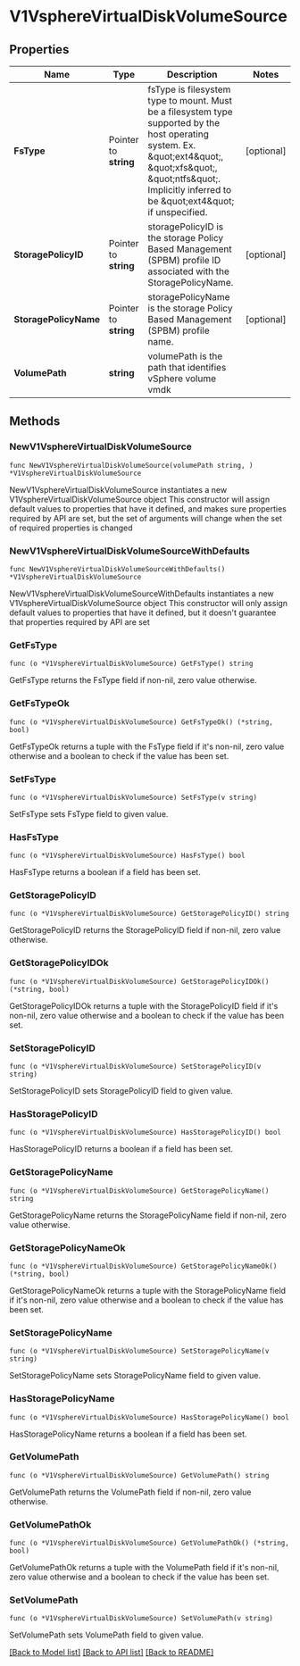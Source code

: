# V1VsphereVirtualDiskVolumeSource

## Properties

Name | Type | Description | Notes
------------ | ------------- | ------------- | -------------
**FsType** | Pointer to **string** | fsType is filesystem type to mount. Must be a filesystem type supported by the host operating system. Ex. \&quot;ext4\&quot;, \&quot;xfs\&quot;, \&quot;ntfs\&quot;. Implicitly inferred to be \&quot;ext4\&quot; if unspecified. | [optional] 
**StoragePolicyID** | Pointer to **string** | storagePolicyID is the storage Policy Based Management (SPBM) profile ID associated with the StoragePolicyName. | [optional] 
**StoragePolicyName** | Pointer to **string** | storagePolicyName is the storage Policy Based Management (SPBM) profile name. | [optional] 
**VolumePath** | **string** | volumePath is the path that identifies vSphere volume vmdk | 

## Methods

### NewV1VsphereVirtualDiskVolumeSource

`func NewV1VsphereVirtualDiskVolumeSource(volumePath string, ) *V1VsphereVirtualDiskVolumeSource`

NewV1VsphereVirtualDiskVolumeSource instantiates a new V1VsphereVirtualDiskVolumeSource object
This constructor will assign default values to properties that have it defined,
and makes sure properties required by API are set, but the set of arguments
will change when the set of required properties is changed

### NewV1VsphereVirtualDiskVolumeSourceWithDefaults

`func NewV1VsphereVirtualDiskVolumeSourceWithDefaults() *V1VsphereVirtualDiskVolumeSource`

NewV1VsphereVirtualDiskVolumeSourceWithDefaults instantiates a new V1VsphereVirtualDiskVolumeSource object
This constructor will only assign default values to properties that have it defined,
but it doesn't guarantee that properties required by API are set

### GetFsType

`func (o *V1VsphereVirtualDiskVolumeSource) GetFsType() string`

GetFsType returns the FsType field if non-nil, zero value otherwise.

### GetFsTypeOk

`func (o *V1VsphereVirtualDiskVolumeSource) GetFsTypeOk() (*string, bool)`

GetFsTypeOk returns a tuple with the FsType field if it's non-nil, zero value otherwise
and a boolean to check if the value has been set.

### SetFsType

`func (o *V1VsphereVirtualDiskVolumeSource) SetFsType(v string)`

SetFsType sets FsType field to given value.

### HasFsType

`func (o *V1VsphereVirtualDiskVolumeSource) HasFsType() bool`

HasFsType returns a boolean if a field has been set.

### GetStoragePolicyID

`func (o *V1VsphereVirtualDiskVolumeSource) GetStoragePolicyID() string`

GetStoragePolicyID returns the StoragePolicyID field if non-nil, zero value otherwise.

### GetStoragePolicyIDOk

`func (o *V1VsphereVirtualDiskVolumeSource) GetStoragePolicyIDOk() (*string, bool)`

GetStoragePolicyIDOk returns a tuple with the StoragePolicyID field if it's non-nil, zero value otherwise
and a boolean to check if the value has been set.

### SetStoragePolicyID

`func (o *V1VsphereVirtualDiskVolumeSource) SetStoragePolicyID(v string)`

SetStoragePolicyID sets StoragePolicyID field to given value.

### HasStoragePolicyID

`func (o *V1VsphereVirtualDiskVolumeSource) HasStoragePolicyID() bool`

HasStoragePolicyID returns a boolean if a field has been set.

### GetStoragePolicyName

`func (o *V1VsphereVirtualDiskVolumeSource) GetStoragePolicyName() string`

GetStoragePolicyName returns the StoragePolicyName field if non-nil, zero value otherwise.

### GetStoragePolicyNameOk

`func (o *V1VsphereVirtualDiskVolumeSource) GetStoragePolicyNameOk() (*string, bool)`

GetStoragePolicyNameOk returns a tuple with the StoragePolicyName field if it's non-nil, zero value otherwise
and a boolean to check if the value has been set.

### SetStoragePolicyName

`func (o *V1VsphereVirtualDiskVolumeSource) SetStoragePolicyName(v string)`

SetStoragePolicyName sets StoragePolicyName field to given value.

### HasStoragePolicyName

`func (o *V1VsphereVirtualDiskVolumeSource) HasStoragePolicyName() bool`

HasStoragePolicyName returns a boolean if a field has been set.

### GetVolumePath

`func (o *V1VsphereVirtualDiskVolumeSource) GetVolumePath() string`

GetVolumePath returns the VolumePath field if non-nil, zero value otherwise.

### GetVolumePathOk

`func (o *V1VsphereVirtualDiskVolumeSource) GetVolumePathOk() (*string, bool)`

GetVolumePathOk returns a tuple with the VolumePath field if it's non-nil, zero value otherwise
and a boolean to check if the value has been set.

### SetVolumePath

`func (o *V1VsphereVirtualDiskVolumeSource) SetVolumePath(v string)`

SetVolumePath sets VolumePath field to given value.



[[Back to Model list]](../README.md#documentation-for-models) [[Back to API list]](../README.md#documentation-for-api-endpoints) [[Back to README]](../README.md)


